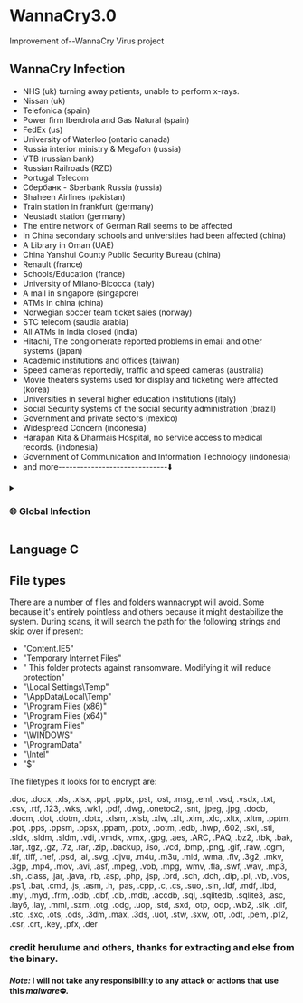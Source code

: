 # WannaCry3.0
Improvement of--WannaCry Virus project

## WannaCry Infection

* NHS (uk) turning away patients, unable to perform x-rays.
* Nissan (uk)
* Telefonica (spain)
* Power firm Iberdrola and Gas Natural (spain)
* FedEx (us)
* University of Waterloo (ontario canada)
* Russia interior ministry & Megafon (russia)
* VTB (russian bank)
* Russian Railroads (RZD)
* Portugal Telecom
* Сбербанк - Sberbank Russia (russia)
* Shaheen Airlines (pakistan)
* Train station in frankfurt (germany)
* Neustadt station (germany)
* The entire network of German Rail seems to be affected
* In China secondary schools and universities had been affected (china)
* A Library in Oman (UAE)
* China Yanshui County Public Security Bureau (china)
* Renault (france)
* Schools/Education (france)
* University of Milano-Bicocca (italy) 
* A mall in singapore (singapore)
* ATMs in china (china)
* Norwegian soccer team ticket sales (norway)
* STC telecom (saudia arabia)
* All ATMs in india closed (india)
* Hitachi, The conglomerate reported problems in email and other systems (japan)
* Academic institutions and offices (taiwan)
* Speed cameras reportedly, traffic and speed cameras (australia)
* Movie theaters systems used for display and ticketing were affected (korea)
* Universities in several higher education institutions (italy)
* Social Security systems of the social security administration (brazil)
* Government and private sectors (mexico)
* Widespread Concern (indonesia)
* Harapan Kita & Dharmais Hospital, no service access to medical records. (indonesia)
* Government of Communication and Information Technology (indonesia)
* and more------------------------------⬇️

<details>
<summary><h3> 🌐 Global Infection </h3></summary>

![wannacry1](https://github.com/Sulaimannabdul/WannaCry3.0/assets/151133481/cf3ee53c-57f7-4d94-8650-240726bbeef3)<br>
![wannacry2](https://github.com/Sulaimannabdul/WannaCry3.0/assets/151133481/014c7c2e-cd6a-41ca-b338-c5f3e9fa7ac4)<br>
![wannacry3](https://github.com/Sulaimannabdul/WannaCry3.0/assets/151133481/0beb39b9-dba5-4021-a725-2dd6fa232d46)<br>

</details>

## Language C

## File types

There are a number of files and folders wannacrypt will avoid. Some because it's entirely pointless and others because it might destabilize the system. During scans, it will search the path for the following strings and skip over if present:

*   "Content.IE5"
*   "Temporary Internet Files"
*   " This folder protects against ransomware. Modifying it will reduce protection"
*   "\Local Settings\Temp"
*   "\AppData\Local\Temp"
*   "\Program Files (x86)"
*   "\Program Files (x64)"
*   "\Program Files"
*   "\WINDOWS"
*   "\ProgramData"
*   "\Intel"
*   "$\"

The filetypes it looks for to encrypt are:

.doc, .docx, .xls, .xlsx, .ppt, .pptx, .pst, .ost, .msg, .eml, .vsd, .vsdx, .txt, .csv, .rtf, .123, .wks, .wk1, .pdf, .dwg, .onetoc2, .snt, .jpeg, .jpg, .docb, .docm, .dot, .dotm, .dotx, .xlsm, .xlsb, .xlw, .xlt, .xlm, .xlc, .xltx, .xltm, .pptm, .pot, .pps, .ppsm, .ppsx, .ppam, .potx, .potm, .edb, .hwp, .602, .sxi, .sti, .sldx, .sldm, .sldm, .vdi, .vmdk, .vmx, .gpg, .aes, .ARC, .PAQ, .bz2, .tbk, .bak, .tar, .tgz, .gz, .7z, .rar, .zip, .backup, .iso, .vcd, .bmp, .png, .gif, .raw, .cgm, .tif, .tiff, .nef, .psd, .ai, .svg, .djvu, .m4u, .m3u, .mid, .wma, .flv, .3g2, .mkv, .3gp, .mp4, .mov, .avi, .asf, .mpeg, .vob, .mpg, .wmv, .fla, .swf, .wav, .mp3, .sh, .class, .jar, .java, .rb, .asp, .php, .jsp, .brd, .sch, .dch, .dip, .pl, .vb, .vbs, .ps1, .bat, .cmd, .js, .asm, .h, .pas, .cpp, .c, .cs, .suo, .sln, .ldf, .mdf, .ibd, .myi, .myd, .frm, .odb, .dbf, .db, .mdb, .accdb, .sql, .sqlitedb, .sqlite3, .asc, .lay6, .lay, .mml, .sxm, .otg, .odg, .uop, .std, .sxd, .otp, .odp, .wb2, .slk, .dif, .stc, .sxc, .ots, .ods, .3dm, .max, .3ds, .uot, .stw, .sxw, .ott, .odt, .pem, .p12, .csr, .crt, .key, .pfx, .der

### credit herulume and others, thanks for extracting and else from the binary. 

#### ***Note:*** I will not take any responsibility to any attack or actions that use this ***malware***⛔.
